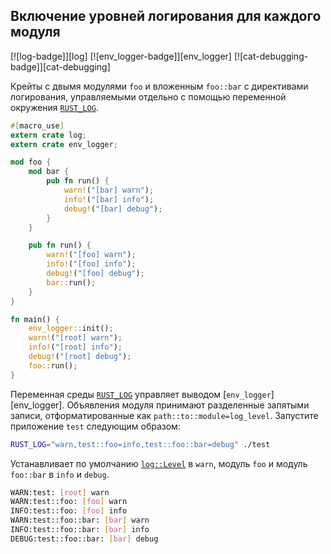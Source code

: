 ## Включение уровней логирования для каждого модуля

[![log-badge]][log] [![env_logger-badge]][env_logger] [![cat-debugging-badge]][cat-debugging]

Крейты с двымя модулями `foo` и вложенным `foo::bar` с директивами логирования, 
управляемыми отдельно с помощью переменной окружения [`RUST_LOG`].

```rust
#[macro_use]
extern crate log;
extern crate env_logger;

mod foo {
    mod bar {
        pub fn run() {
            warn!("[bar] warn");
            info!("[bar] info");
            debug!("[bar] debug");
        }
    }

    pub fn run() {
        warn!("[foo] warn");
        info!("[foo] info");
        debug!("[foo] debug");
        bar::run();
    }
}

fn main() {
    env_logger::init();
    warn!("[root] warn");
    info!("[root] info");
    debug!("[root] debug");
    foo::run();
}
```

Переменная среды [`RUST_LOG`] управляет выводом [`env_logger`][env_logger].
Объявления модуля принимают разделенные запятыми записи, отформатированные как
`path::to::module=log_level`. Запустите приложение `test` следующим образом:

```bash
RUST_LOG="warn,test::foo=info,test::foo::bar=debug" ./test
```

Устанавливает по умолчанию [`log::Level`] в `warn`, модуль `foo` и модуль `foo::bar` в `info` и `debug`.

```bash
WARN:test: [root] warn
WARN:test::foo: [foo] warn
INFO:test::foo: [foo] info
WARN:test::foo::bar: [bar] warn
INFO:test::foo::bar: [bar] info
DEBUG:test::foo::bar: [bar] debug
```

[`log::Level`]: https://docs.rs/log/*/log/enum.Level.html
[`RUST_LOG`]: https://docs.rs/env_logger/*/env_logger/#enabling-logging
